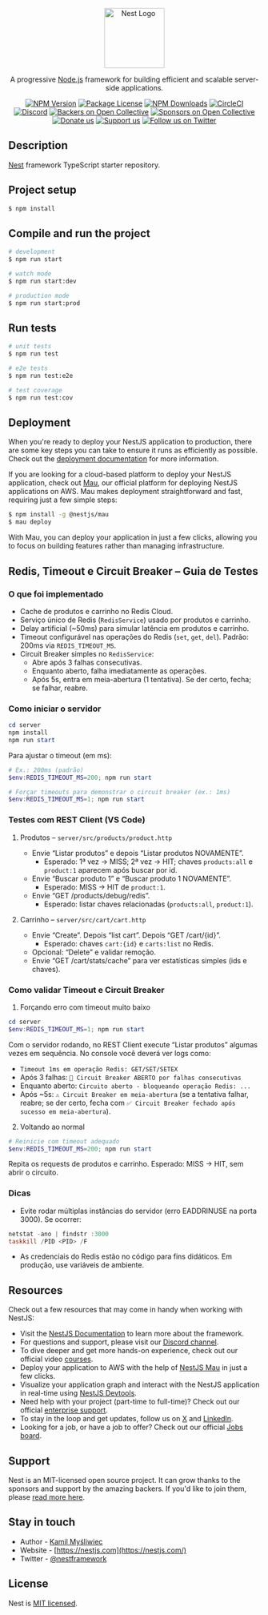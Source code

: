 <p align="center">
  <a href="http://nestjs.com/" target="blank"><img src="https://nestjs.com/img/logo-small.svg" width="120" alt="Nest Logo" /></a>
</p>

[circleci-image]: https://img.shields.io/circleci/build/github/nestjs/nest/master?token=abc123def456
[circleci-url]: https://circleci.com/gh/nestjs/nest

  <p align="center">A progressive <a href="http://nodejs.org" target="_blank">Node.js</a> framework for building efficient and scalable server-side applications.</p>
    <p align="center">
<a href="https://www.npmjs.com/~nestjscore" target="_blank"><img src="https://img.shields.io/npm/v/@nestjs/core.svg" alt="NPM Version" /></a>
<a href="https://www.npmjs.com/~nestjscore" target="_blank"><img src="https://img.shields.io/npm/l/@nestjs/core.svg" alt="Package License" /></a>
<a href="https://www.npmjs.com/~nestjscore" target="_blank"><img src="https://img.shields.io/npm/dm/@nestjs/common.svg" alt="NPM Downloads" /></a>
<a href="https://circleci.com/gh/nestjs/nest" target="_blank"><img src="https://img.shields.io/circleci/build/github/nestjs/nest/master" alt="CircleCI" /></a>
<a href="https://discord.gg/G7Qnnhy" target="_blank"><img src="https://img.shields.io/badge/discord-online-brightgreen.svg" alt="Discord"/></a>
<a href="https://opencollective.com/nest#backer" target="_blank"><img src="https://opencollective.com/nest/backers/badge.svg" alt="Backers on Open Collective" /></a>
<a href="https://opencollective.com/nest#sponsor" target="_blank"><img src="https://opencollective.com/nest/sponsors/badge.svg" alt="Sponsors on Open Collective" /></a>
  <a href="https://paypal.me/kamilmysliwiec" target="_blank"><img src="https://img.shields.io/badge/Donate-PayPal-ff3f59.svg" alt="Donate us"/></a>
    <a href="https://opencollective.com/nest#sponsor"  target="_blank"><img src="https://img.shields.io/badge/Support%20us-Open%20Collective-41B883.svg" alt="Support us"></a>
  <a href="https://twitter.com/nestframework" target="_blank"><img src="https://img.shields.io/twitter/follow/nestframework.svg?style=social&label=Follow" alt="Follow us on Twitter"></a>
</p>
  <!--[![Backers on Open Collective](https://opencollective.com/nest/backers/badge.svg)](https://opencollective.com/nest#backer)
  [![Sponsors on Open Collective](https://opencollective.com/nest/sponsors/badge.svg)](https://opencollective.com/nest#sponsor)-->

## Description

[Nest](https://github.com/nestjs/nest) framework TypeScript starter repository.

## Project setup

```bash
$ npm install
```

## Compile and run the project

```bash
# development
$ npm run start

# watch mode
$ npm run start:dev

# production mode
$ npm run start:prod
```

## Run tests

```bash
# unit tests
$ npm run test

# e2e tests
$ npm run test:e2e

# test coverage
$ npm run test:cov
```

## Deployment

When you're ready to deploy your NestJS application to production, there are some key steps you can take to ensure it runs as efficiently as possible. Check out the [deployment documentation](https://docs.nestjs.com/deployment) for more information.

If you are looking for a cloud-based platform to deploy your NestJS application, check out [Mau](https://mau.nestjs.com), our official platform for deploying NestJS applications on AWS. Mau makes deployment straightforward and fast, requiring just a few simple steps:

```bash
$ npm install -g @nestjs/mau
$ mau deploy
```

With Mau, you can deploy your application in just a few clicks, allowing you to focus on building features rather than managing infrastructure.

## Redis, Timeout e Circuit Breaker – Guia de Testes

### O que foi implementado
- Cache de produtos e carrinho no Redis Cloud.
- Serviço único de Redis (`RedisService`) usado por produtos e carrinho.
- Delay artificial (~50ms) para simular latência em produtos e carrinho.
- Timeout configurável nas operações do Redis (`set`, `get`, `del`). Padrão: 200ms via `REDIS_TIMEOUT_MS`.
- Circuit Breaker simples no `RedisService`:
  - Abre após 3 falhas consecutivas.
  - Enquanto aberto, falha imediatamente as operações.
  - Após 5s, entra em meia-abertura (1 tentativa). Se der certo, fecha; se falhar, reabre.

### Como iniciar o servidor
```powershell
cd server
npm install
npm run start
```

Para ajustar o timeout (em ms):
```powershell
# Ex.: 200ms (padrão)
$env:REDIS_TIMEOUT_MS=200; npm run start

# Forçar timeouts para demonstrar o circuit breaker (ex.: 1ms)
$env:REDIS_TIMEOUT_MS=1; npm run start
```

### Testes com REST Client (VS Code)

1) Produtos – `server/src/products/product.http`
   - Envie “Listar produtos” e depois “Listar produtos NOVAMENTE”.
     - Esperado: 1ª vez -> MISS; 2ª vez -> HIT; chaves `products:all` e `product:1` aparecem após buscar por id.
   - Envie “Buscar produto 1” e “Buscar produto 1 NOVAMENTE”.
     - Esperado: MISS -> HIT de `product:1`.
   - Envie “GET /products/debug/redis”.
     - Esperado: listar chaves relacionadas (`products:all`, `product:1`).

2) Carrinho – `server/src/cart/cart.http`
   - Envie “Create”. Depois “list cart”. Depois “GET /cart/{id}”.
     - Esperado: chaves `cart:{id}` e `carts:list` no Redis.
   - Opcional: “Delete” e validar remoção.
   - Envie “GET /cart/stats/cache” para ver estatísticas simples (ids e chaves).

### Como validar Timeout e Circuit Breaker

1) Forçando erro com timeout muito baixo
```powershell
cd server
$env:REDIS_TIMEOUT_MS=1; npm run start
```
Com o servidor rodando, no REST Client execute “Listar produtos” algumas vezes em sequência. No console você deverá ver logs como:
- `Timeout 1ms em operação Redis: GET/SET/SETEX`
- Após 3 falhas: `🚫 Circuit Breaker ABERTO por falhas consecutivas`
- Enquanto aberto: `Circuito aberto - bloqueando operação Redis: ...`
- Após ~5s: `⚠️ Circuit Breaker em meia-abertura` (se a tentativa falhar, reabre; se der certo, fecha com `✅ Circuit Breaker fechado após sucesso em meia-abertura`).

2) Voltando ao normal
```powershell
# Reinicie com timeout adequado
$env:REDIS_TIMEOUT_MS=200; npm run start
```
Repita os requests de produtos e carrinho. Esperado: MISS -> HIT, sem abrir o circuito.

### Dicas
- Evite rodar múltiplas instâncias do servidor (erro EADDRINUSE na porta 3000). Se ocorrer:
```powershell
netstat -ano | findstr :3000
taskkill /PID <PID> /F
```
- As credenciais do Redis estão no código para fins didáticos. Em produção, use variáveis de ambiente.

## Resources

Check out a few resources that may come in handy when working with NestJS:

- Visit the [NestJS Documentation](https://docs.nestjs.com) to learn more about the framework.
- For questions and support, please visit our [Discord channel](https://discord.gg/G7Qnnhy).
- To dive deeper and get more hands-on experience, check out our official video [courses](https://courses.nestjs.com/).
- Deploy your application to AWS with the help of [NestJS Mau](https://mau.nestjs.com) in just a few clicks.
- Visualize your application graph and interact with the NestJS application in real-time using [NestJS Devtools](https://devtools.nestjs.com).
- Need help with your project (part-time to full-time)? Check out our official [enterprise support](https://enterprise.nestjs.com).
- To stay in the loop and get updates, follow us on [X](https://x.com/nestframework) and [LinkedIn](https://linkedin.com/company/nestjs).
- Looking for a job, or have a job to offer? Check out our official [Jobs board](https://jobs.nestjs.com).

## Support

Nest is an MIT-licensed open source project. It can grow thanks to the sponsors and support by the amazing backers. If you'd like to join them, please [read more here](https://docs.nestjs.com/support).

## Stay in touch

- Author - [Kamil Myśliwiec](https://twitter.com/kammysliwiec)
- Website - [https://nestjs.com](https://nestjs.com/)
- Twitter - [@nestframework](https://twitter.com/nestframework)

## License

Nest is [MIT licensed](https://github.com/nestjs/nest/blob/master/LICENSE).
